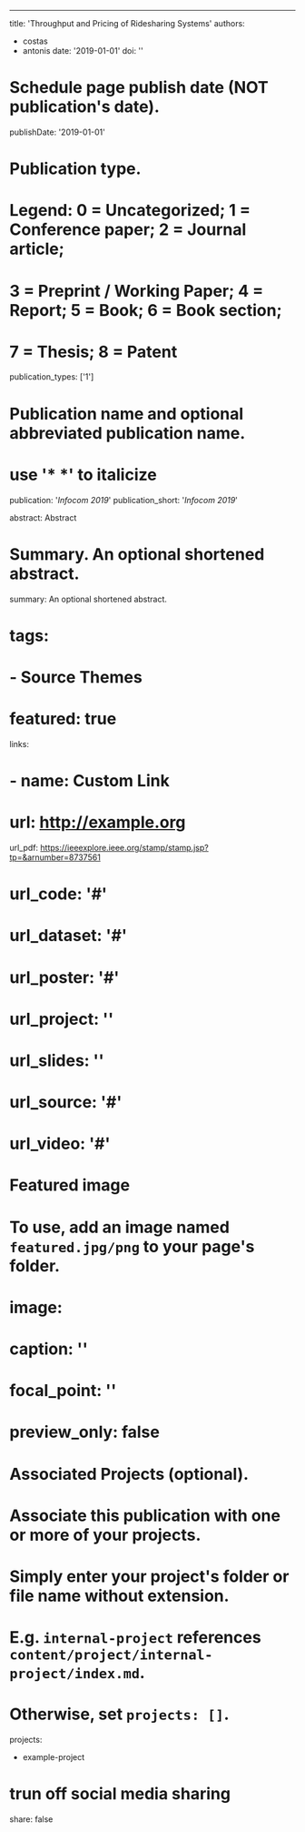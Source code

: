 ---
title: 'Throughput and Pricing of Ridesharing Systems'
authors:
  - costas
  - antonis 
date: '2019-01-01'
doi: ''

# Schedule page publish date (NOT publication's date).
publishDate: '2019-01-01'

# Publication type.
# Legend: 0 = Uncategorized; 1 = Conference paper; 2 = Journal article;
# 3 = Preprint / Working Paper; 4 = Report; 5 = Book; 6 = Book section;
# 7 = Thesis; 8 = Patent
publication_types: ['1']

# Publication name and optional abbreviated publication name.
# use '* *' to italicize 
publication: '*Infocom 2019*'
publication_short: '*Infocom 2019*'

abstract: Abstract

# Summary. An optional shortened abstract.
summary: An optional shortened abstract.

# tags:
#   - Source Themes
# featured: true

links:
#   - name: Custom Link
#     url: http://example.org
url_pdf: https://ieeexplore.ieee.org/stamp/stamp.jsp?tp=&arnumber=8737561
# url_code: '#'
# url_dataset: '#'
# url_poster: '#'
# url_project: ''
# url_slides: ''
# url_source: '#'
# url_video: '#'

# Featured image
# To use, add an image named `featured.jpg/png` to your page's folder.
# image:
#   caption: ''
#   focal_point: ''
#   preview_only: false

# Associated Projects (optional).
#   Associate this publication with one or more of your projects.
#   Simply enter your project's folder or file name without extension.
#   E.g. `internal-project` references `content/project/internal-project/index.md`.
#   Otherwise, set `projects: []`.
projects:
  - example-project

# trun off social media sharing
share: false


